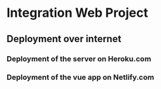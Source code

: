 # Integration Web Project

## Deployment over internet

### Deployment of the server on Heroku.com

### Deployment of the vue app on Netlify.com
